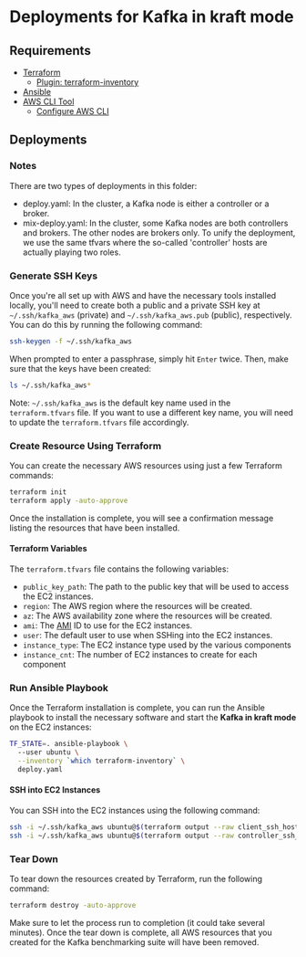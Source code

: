 # Deployments for Kafka in kraft mode

## Requirements

- [Terraform](https://www.terraform.io/downloads.html)
  - [Plugin: terraform-inventory](https://github.com/adammck/terraform-inventory)
- [Ansible](https://docs.ansible.com/ansible/latest/installation_guide/intro_installation.html)
- [AWS CLI Tool](https://docs.aws.amazon.com/cli/latest/userguide/getting-started-install.html)
  - [Configure AWS CLI](https://docs.aws.amazon.com/cli/latest/userguide/getting-started-quickstart.html)

## Deployments

### Notes

There are two types of deployments in this folder:

- deploy.yaml: In the cluster, a Kafka node is either a controller or a broker.
- mix-deploy.yaml: In the cluster, some Kafka nodes are both controllers and brokers. The other nodes are brokers only. To unify the deployment, we use the same tfvars where the so-called 'controller' hosts are actually playing two roles.

### Generate SSH Keys

Once you're all set up with AWS and have the necessary tools installed locally, you'll need to create both a public and a private SSH key at `~/.ssh/kafka_aws` (private) and `~/.ssh/kafka_aws.pub` (public), respectively. You can do this by running the following command:

```bash
ssh-keygen -f ~/.ssh/kafka_aws
```

When prompted to enter a passphrase, simply hit `Enter` twice. Then, make sure that the keys have been created:

```bash
ls ~/.ssh/kafka_aws*
```

Note: `~/.ssh/kafka_aws` is the default key name used in the `terraform.tfvars` file. If you want to use a different key name, you will need to update the `terraform.tfvars` file accordingly.

### Create Resource Using Terraform

You can create the necessary AWS resources using just a few Terraform commands:

```bash
terraform init
terraform apply -auto-approve
```

Once the installation is complete, you will see a confirmation message listing the resources that have been installed.

#### Terraform Variables

The `terraform.tfvars` file contains the following variables:

- `public_key_path`: The path to the public key that will be used to access the EC2 instances.
- `region`: The AWS region where the resources will be created.
- `az`: The AWS availability zone where the resources will be created.
- `ami`: The [AMI](https://docs.aws.amazon.com/AWSEC2/latest/UserGuide/AMIs.html) ID to use for the EC2 instances.
- `user`: The default user to use when SSHing into the EC2 instances.
- `instance_type`: The EC2 instance type used by the various components
- `instance_cnt`: The number of EC2 instances to create for each component

### Run Ansible Playbook

Once the Terraform installation is complete, you can run the Ansible playbook to install the necessary software and start the **Kafka in kraft mode** on the EC2 instances:

```bash
TF_STATE=. ansible-playbook \                                                                                                                               ─╯
  --user ubuntu \
  --inventory `which terraform-inventory` \
  deploy.yaml
```

#### SSH into EC2 Instances

You can SSH into the EC2 instances using the following command:

```bash
ssh -i ~/.ssh/kafka_aws ubuntu@$(terraform output --raw client_ssh_host)
ssh -i ~/.ssh/kafka_aws ubuntu@$(terraform output --raw controller_ssh_host)
```

### Tear Down

To tear down the resources created by Terraform, run the following command:

```bash
terraform destroy -auto-approve
```

Make sure to let the process run to completion (it could take several minutes). Once the tear down is complete, all AWS resources that you created for the Kafka benchmarking suite will have been removed.

